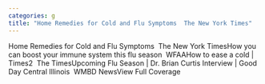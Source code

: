 ```yaml
---
categories: g
title: "Home Remedies for Cold and Flu Symptoms  The New York Times"
---
```

Home Remedies for Cold and Flu Symptoms&nbsp;&nbsp;The New York TimesHow you can boost your immune system this flu season&nbsp;&nbsp;WFAAHow to ease a cold | Times2&nbsp;&nbsp;The TimesUpcoming Flu Season | Dr. Brian Curtis Interview | Good Day Central Illinois&nbsp;&nbsp;WMBD NewsView Full Coverage